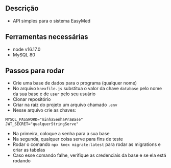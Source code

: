 ## Descrição

- API simples para o sistema EasyMed

## Ferramentas necessárias

- node v16.17.0
- MySQL 80

## Passos para rodar

- Crie uma base de dados para o programa (qualquer nome)
- No arquivo `knexfile.js` substitua o valor da chave `database` pelo nome da sua base e de `user` pelo seu usuário
- Clonar repositório
- Criar na raiz do projeto um arquivo chamado `.env`
- Nesse arquivo crie as chaves:

```
MYSQL_PASSWORD="minhaSenhaPraBase"
JWT_SECRET="qualquerStringServe"
```

- Na primeira, coloque a senha para a sua base
- Na segunda, qualquer coisa serve para fins de teste
- Rodar o comando `npx knex migrate:latest` para rodar as migrations e criar as tabelas
- Caso esse comando falhe, verifique as credenciais da base e se ela está rodando
